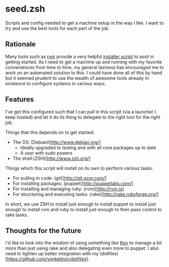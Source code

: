 # seed.zsh

Scripts and config needed to get a machine setup in the way I like. I
want to try and use the best tools for each part of the job.

## Rationale

Many tools such as [rvm](https://rvm.io) provide a very helpful
[installer script](https://rvm.io/rvm/install/) to assit in getting
started. As I need to get a machine up and running with my favorite
conveniences from time to time, my general laziness has encouraged me
to work on an automated solution to this. I could have done all of
this by hand but it seemed prudent to use the wealth of awesome tools
already in existence to configure systems in various ways.

## Features


I've got this configured such that I can pull in this script (via a
launcher I keep hosted) and let it do its thing to delegate to the
right tool for the right job.

Things that this depends on to get started:

* The OS: (Debian)[http://www.debian.org/]
  * Ideally upgraded to testing and with all core packages up to date
  * A user with sudo powers
* The shell:(ZSH)[http://www.zsh.org/]

Things which this script will install on its own to perform various tasks:

* For pulling in code: (git)[http://git-scm.com/]
* For installing packages: (puppet)[http://puppetlabs.com/]
* For installing and managing ruby: (rvm)[http://rvm.io]
* For structuring and executing tasks: (rake)[http://rake.rubyforge.org/]

In short, we use ZSH to install just enough to install puppet to
install just enough to install rvm and ruby to install just enough to
then pass control to rake tasks.

## Thoughts for the future

I'd like to look into the wisdom of using something like
[thor](https://github.com/wycats/thor) to manage a bit more than just
using rake and also delegating even more to puppet. I also need to
tighten up better integration with my
(dotfiles)[https://github.com/yonkeltron/dotfiles].
